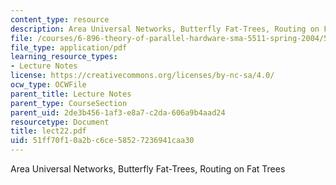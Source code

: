 ```yaml
---
content_type: resource
description: Area Universal Networks, Butterfly Fat-Trees, Routing on Fat Trees
file: /courses/6-896-theory-of-parallel-hardware-sma-5511-spring-2004/51ff70f10a2bc6ce58527236941caa30_lect22.pdf
file_type: application/pdf
learning_resource_types:
- Lecture Notes
license: https://creativecommons.org/licenses/by-nc-sa/4.0/
ocw_type: OCWFile
parent_title: Lecture Notes
parent_type: CourseSection
parent_uid: 2de3b456-1af3-e8a7-c2da-606a9b4aad24
resourcetype: Document
title: lect22.pdf
uid: 51ff70f1-0a2b-c6ce-5852-7236941caa30
---
```

Area Universal Networks, Butterfly Fat-Trees, Routing on Fat Trees